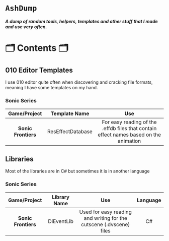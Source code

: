 # `AshDump`
**_A dump of random tools, helpers, templates and other stuff that I made and use very often._**

# 🗂️ Contents 🗂️

## 010 Editor Templates
I use 010 editor quite often when discovering and cracking file formats, meaning I have some templates on my hand.
### Sonic Series
|                      Game/Project                       |   Template Name   | Use |
| :---------------------------------------------: | :------:| :------:|
|     **Sonic Frontiers**     | ResEffectDatabase | For easy reading of the .effdb files that contain effect names based on the animation |

## Libraries
Most of the libraries are in C# but sometimes it is in another language
### Sonic Series
|                      Game/Project                       |   Library Name   | Use | Language |
| :---------------------------------------------: | :------:| :------:| :------:|
|     **Sonic Frontiers**     | DiEventLib | Used for easy reading and writing for the cutscene (.dvscene) files | C# |
